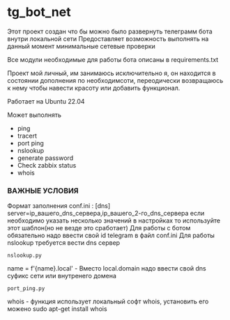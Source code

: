 # tg_bot_net

Этот проект создан что бы можно было развернуть телеграмм бота внутри локальной сети
Предоставляет возможность выполнять на данный момент минимальные сетевые проверки

Все модули необходимые для работы бота описаны в requirements.txt

Проект мой личный, им занимаюсь исключительно я, он находится в состоянии дополнения 
по необходимсоти, переодически возвращаюсь к нему чтобы навести красоту или добавить 
функционал. 

Работает  на Ubuntu 22.04

Может выполнять  
-  ping
-  tracert
-  port ping
-  nslookup
-  generate password
-  Check zabbix status
-  whois

###             ВАЖНЫЕ УСЛОВИЯ            

Формат заполнения conf.ini :
    [dns]
    server=ip_вашего_dns_сервера,ip_вашего_2-го_dns_сервера
если необходимо указать несколько значений в настройках то используйте этот шаблон(но не везде это сработает)
Для работы с ботом обязательно надо ввести свой id telegram  в файл conf.ini
Для работы nslookup требуется вести dns сервер

    nslookup.py
name = f'{name}.local' -  Вместо local.domain надо ввести свой dns суфикс сети или внутренего домена

    port_ping.py
whois - функция использует локальный софт whois, установить его можено sudo apt-get install whois
